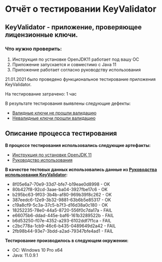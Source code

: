 # Отчёт о тестировании KeyValidator 


## KeyValidator - приложение, проверяющее лицензионные ключи.

### Что нужно проверить:

1. Инструкция по установке OpenJDK11 работает под вашу ОС
2. Приложение запускается и совместимо с Java 11
3. Приложение работает согласно руководству использования

21.01.2021 было проведено функциональное тестирование приложения KeyValidator.

На тестирование затрачено: 1 час

В результате тестирования выявлены следующие дефекты:
* [Валидные ключи не прошли валидацию](https://github.com/sp1607/java-1.1/issues/1)
* [Невалидные ключи прошли валидацию](https://github.com/sp1607/java-1.1/issues/2)

## Описание процесса тестирования

**В процессе тестирования использовались следующие артефакты:**
* [Инструкция по установке OpenJDK 11](https://github.com/netology-code/javaqa-homeworks/blob/master/intro/openjdk11-manual.md)
* [Руководство использования](https://github.com/netology-code/javaqa-homeworks/blob/master/intro/user-manual.md)

**В качестве тестовых данных использовались данные из [Руководства использования KeyValidator](https://github.com/netology-code/javaqa-homeworks/blob/master/intro/user-manual.md):**
* 8f05e6a7-70e9-33d7-bfe7-b19eae0d8998 - OK
* 80b427f8-92cd-3aae-ba04-3927fbe17c6  - OK
* b295bc63-9f03-3b4b-af80-969b39f8c262 - OK
* 387eedc6-12e9-3b32-9881-63b6b5e85317 - OK
* c19a8cf9-5c3a-37c5-b7f3-d16d38a0c180 - OK
* 18252235-78e0-44a5-8720-556f0c7da17a - FAIL
* e66075b6-ddad-445e-baf6-161b3289522b - FAIL
* b6d53250-f07e-4352-a293-6102ddf7f1ca - FAIL
* c2bc778a-1cb9-46c6-b435-0489649d2a42 - FAIL
* 2fb98b44-93e7-3bdd-a2ad-79347bfe4ad1 - FAIL

**Тестирование производилось в следующем окружении:**
* ОС: Windows 10 Pro x64
* Java: 11.0.9.1